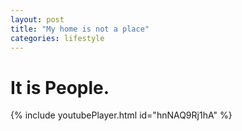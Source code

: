 ```yaml
---
layout: post
title: "My home is not a place"
categories: lifestyle
---
```


# It is People.


{% include youtubePlayer.html id="hnNAQ9Rj1hA" %}
